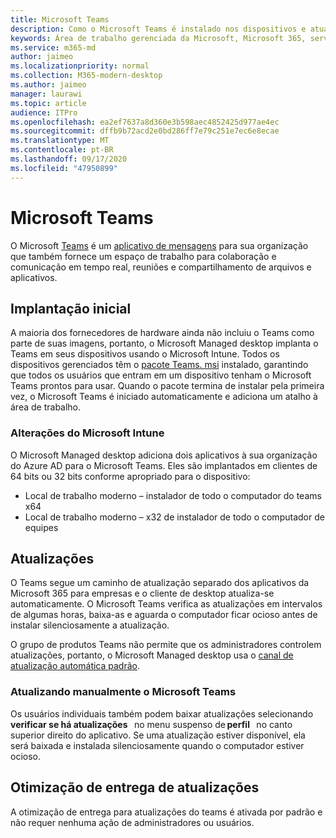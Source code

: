 ```yaml
---
title: Microsoft Teams
description: Como o Microsoft Teams é instalado nos dispositivos e atualizado posteriormente
keywords: Área de trabalho gerenciada da Microsoft, Microsoft 365, serviço, documentação, aplicativos, aplicativos de linha de negócios, aplicativos LOB
ms.service: m365-md
author: jaimeo
ms.localizationpriority: normal
ms.collection: M365-modern-desktop
ms.author: jaimeo
manager: laurawi
ms.topic: article
audience: ITPro
ms.openlocfilehash: ea2ef7637a8d360e3b598aec4852425d977ae4ec
ms.sourcegitcommit: dffb9b72acd2e0bd286ff7e79c251e7ec6e8ecae
ms.translationtype: MT
ms.contentlocale: pt-BR
ms.lasthandoff: 09/17/2020
ms.locfileid: "47950899"
---
```

# <a name="microsoft-teams"></a>Microsoft Teams

O Microsoft [Teams](https://www.microsoft.com/microsoft-365/microsoft-teams/group-chat-software) é um [aplicativo de mensagens](https://support.microsoft.com/office/microsoft-teams-basics-6d5f52e6-5306-4096-ac24-c3082b79eaf0) para sua organização que também fornece um espaço de trabalho para colaboração e comunicação em tempo real, reuniões e compartilhamento de arquivos e aplicativos.

## <a name="initial-deployment"></a>Implantação inicial

A maioria dos fornecedores de hardware ainda não incluiu o Teams como parte de suas imagens, portanto, o Microsoft Managed desktop implanta o Teams em seus dispositivos usando o Microsoft Intune. Todos os dispositivos gerenciados têm o [pacote Teams. msi](https://docs.microsoft.com/MicrosoftTeams/msi-deployment#how-the-microsoft-teams-msi-package-works) instalado, garantindo que todos os usuários que entram em um dispositivo tenham o Microsoft Teams prontos para usar. Quando o pacote termina de instalar pela primeira vez, o Microsoft Teams é iniciado automaticamente e adiciona um atalho à área de trabalho.

### <a name="microsoft-intune-changes"></a>Alterações do Microsoft Intune

O Microsoft Managed desktop adiciona dois aplicativos à sua organização do Azure AD para o Microsoft Teams. Eles são implantados em clientes de 64 bits ou 32 bits conforme apropriado para o dispositivo:  

- Local de trabalho moderno – instalador de todo o computador do teams x64  
- Local de trabalho moderno – x32 de instalador de todo o computador de equipes

## <a name="updates"></a>Atualizações

O Teams segue um caminho de atualização separado dos aplicativos da Microsoft 365 para empresas e o cliente de desktop atualiza-se automaticamente. O Microsoft Teams verifica as atualizações em intervalos de algumas horas, baixa-as e aguarda o computador ficar ocioso antes de instalar silenciosamente a atualização.  

O grupo de produtos Teams não permite que os administradores controlem atualizações, portanto, o Microsoft Managed desktop usa o [canal de atualização automática padrão](https://docs.microsoft.com/microsoftteams/teams-client-update#can-admins-deploy-updates-instead-of-teams-auto-updating).

### <a name="manually-updating-teams"></a>Atualizando manualmente o Microsoft Teams

Os usuários individuais também podem baixar atualizações selecionando **verificar se há atualizações**   no menu suspenso de **perfil**   no canto superior direito do aplicativo. Se uma atualização estiver disponível, ela será baixada e instalada silenciosamente quando o computador estiver ocioso.

## <a name="delivery-optimization-of-updates"></a>Otimização de entrega de atualizações

A otimização de entrega para atualizações do teams é ativada por padrão e não requer nenhuma ação de administradores ou usuários. 